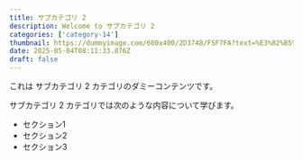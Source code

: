 ```yaml
---
title: サブカテゴリ 2
description: Welcome to サブカテゴリ 2
categories: ['category-14']
thumbnail: https://dummyimage.com/600x400/2D3748/F5F7FA?text=%E3%82%B5%E3%83%96%E3%82%AB%E3%83%86%E3%82%B4%E3%83%AA+2
date: 2025-05-04T08:11:33.876Z
draft: false
---
```



  これは サブカテゴリ 2 カテゴリのダミーコンテンツです。

  サブカテゴリ 2 カテゴリでは次のような内容について学びます。

  - セクション1
  - セクション2
  - セクション3
  